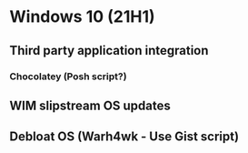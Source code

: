 # Windows 10 (21H1)
## Third party application integration
### Chocolatey (Posh script?)
## WIM slipstream OS updates
## Debloat OS (Warh4wk - Use Gist script)
